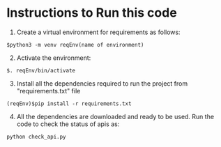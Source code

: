 # Instructions to Run this code 

1. Create a virtual environment for requirements as follows:
```
$python3 -m venv reqEnv(name of environment)
```
2. Activate the environment: 
```
$. reqEnv/bin/activate
```
3. Install all the dependencies required to run the project from "requirements.txt" file
```
(reqEnv)$pip install -r requirements.txt
```
4. All the dependencies are downloaded and ready to be used. Run the code to check the status of apis as: 
```
python check_api.py
```